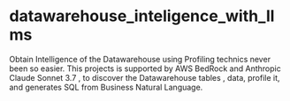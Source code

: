 # datawarehouse_inteligence_with_llms
Obtain Intelligence of the Datawarehouse using Profiling technics never been so easier. This projects is supported by AWS BedRock and Anthropic Claude Sonnet 3.7 , to discover the Datawarehouse tables , data, profile it, and generates SQL from Business Natural Language.
